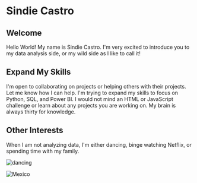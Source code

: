 # Sindie Castro

## Welcome

Hello World! My name is Sindie Castro. I'm very excited to introduce you to my data analysis side, or my wild side as I like to call it!

## Expand My Skills

I'm open to collaborating on projects or helping others with their projects. Let me know how I can help. I'm trying to expand my skills to focus on Python, SQL, and Power BI. I would not mind an HTML or JavaScript challenge or learn about any projects you are working on. My brain is always thirty for knowledge. 

## Other Interests

When I am not analyzing data, I'm either dancing, binge watching Netflix, or spending time with my family.


![dancing](https://user-images.githubusercontent.com/78306719/116296780-3c948f00-a760-11eb-961a-fcf5c277c7fc.jpg)


![Mexico](https://user-images.githubusercontent.com/78306719/116296713-2981bf00-a760-11eb-88ba-bd30540c1a42.jpg)


